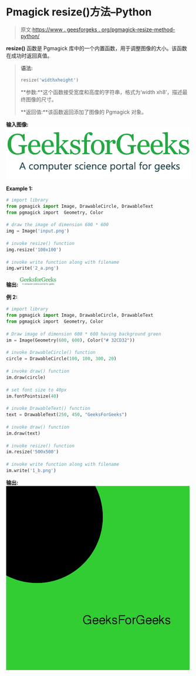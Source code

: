 # Pmagick resize()方法–Python

> 原文:[https://www . geesforgeks . org/pgmagick-resize-method-python/](https://www.geeksforgeeks.org/pgmagick-resize-method-python/)

**resize()** 函数是 Pgmagick 库中的一个内置函数，用于调整图像的大小。该函数在成功时返回真值。

> **语法:**
> 
> ```py
> resize('widthxheight')
> ```
> 
> **参数:**这个函数接受宽度和高度的字符串，格式为‘width xh8’，描述最终图像的尺寸。
> 
> **返回值:**该函数返回添加了图像的 Pgmagick 对象。

**输入图像:**
![](img/4a43a98e9c0ff6dd3018f90f150a2a76.png)

**Example 1:**

```py
# import library
from pgmagick import Image, DrawableCircle, DrawableText
from pgmagick import  Geometry, Color

# draw the image of dimension 600 * 600
img = Image('input.png')

# invoke resize() function
img.resize('100x100')

# invoke write function along with filename
img.write('2_a.png')
```

**输出:**
![](img/42cd18e16ace5e3b899721a5fbd1f41a.png)

**例 2:**

```py
# import library
from pgmagick import Image, DrawableCircle, DrawableText
from pgmagick import  Geometry, Color

# Draw image of dimension 600 * 600 having background green
im = Image(Geometry(600, 600), Color("# 32CD32"))

# invoke DrawableCircle() function
circle = DrawableCircle(100, 100, 300, 20)

# invoke draw() function
im.draw(circle)

# set font size to 40px
im.fontPointsize(40)

# invoke DrawableText() function
text = DrawableText(250, 450, "GeeksForGeeks")

# invoke draw() function
im.draw(text)

# invoke resize() function
im.resize('500x500')

# invoke write function along with filename
im.write('1_b.png')
```

**输出:**
![](img/f68e6a7cfb609d039bb91254766ff8b3.png)